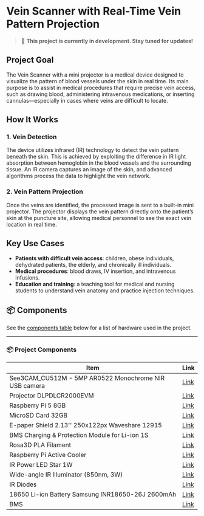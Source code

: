 # Vein Scanner with Real-Time Vein Pattern Projection

> 🚧 **This project is currently in development. Stay tuned for updates!**

## Project Goal

The Vein Scanner with a mini projector is a medical device designed to visualize the pattern of blood vessels under the skin in real time. Its main purpose is to assist in medical procedures that require precise vein access, such as drawing blood, administering intravenous medications, or inserting cannulas—especially in cases where veins are difficult to locate.

## How It Works

### 1. **Vein Detection**
The device utilizes infrared (IR) technology to detect the vein pattern beneath the skin. This is achieved by exploiting the difference in IR light absorption between hemoglobin in the blood vessels and the surrounding tissue. An IR camera captures an image of the skin, and advanced algorithms process the data to highlight the vein network.

### 2. **Vein Pattern Projection**
Once the veins are identified, the processed image is sent to a built-in mini projector. The projector displays the vein pattern directly onto the patient’s skin at the puncture site, allowing medical personnel to see the exact vein location in real time.

## Key Use Cases

- **Patients with difficult vein access**: children, obese individuals, dehydrated patients, the elderly, and chronically ill individuals.
- **Medical procedures**: blood draws, IV insertion, and intravenous infusions.
- **Education and training**: a teaching tool for medical and nursing students to understand vein anatomy and practice injection techniques.

## 📦 Components

See the [components table](#-project-components) below for a list of hardware used in the project.

---

### 📦 Project Components

| Item | Link |
|------|------|
| See3CAM_CU512M - 5MP AR0522 Monochrome NIR USB camera | [Link](https://www.e-consystems.com/usb-cameras/5mp-ar0522-monochrome-nir-camera.asp) |
| Projector DLPDLCR2000EVM | [Link](https://www.ti.com/tool/DLPDLCR2000EVM) |
| Raspberry Pi 5 8GB | [Link](https://botland.com.pl/moduly-i-zestawy-raspberry-pi-5/23905-raspberry-pi-5-8gb-5056561803326.html) |
| MicroSD Card 32GB | [Link](https://www.tme.eu/pl/details/sc1628/raspberry-pi-akcesoria/raspberry-pi/raspberry-pi-a2-class-sd-card-32gb/) |
| E-paper Shield 2.13'' 250x122px Waveshare 12915 | [Link](https://botland.com.pl/raspberry-pi-hat-klawiatury-i-wyswietlacze/9097-e-paper-shield-213-250x122px-nakladka-z-wyswietlaczem-dla-raspberry-pi-4b3b3b-v21-waveshare-12915-5903351245074.html) |
| BMS Charging & Protection Module for Li-ion 1S | [Link](https://allegro.pl/oferta/modul-bms-pcm-pcb-do-ladowania-i-ochrony-ogniw-li-ion-1s-3-7v-3a-do-18650-17269537820?fromVariant=17271741363) |
| Rosa3D PLA Filament | [Link](https://botland.com.pl/filamenty-pla/20205-filament-rosa3d-pla-starter-175mm-1kg-w-zestawie-z-wielorazowa-szpula-white-5907753131379.html) |
| Raspberry Pi Active Cooler | [Link](https://botland.com.pl/elementy-montazowe-raspberry-pi-5/23925-raspberry-pi-active-cooler-aktywne-chlodzenie-radiator-wentylator-do-raspberry-pi-5-5056561803357.html) |
| IR Power LED Star 1W | [Link](https://botland.com.pl/diody-led/2702-dioda-ir-power-led-star-1-w-podczerwona-850-nm-z-radiatorem-5904422373467.html) |
| Wide-angle IR Illuminator (850nm, 3W) | [Link](https://kamami.pl/diody-ir-podczerwone/560339-podswietlacz-ir-szerokokatny-2-szt-850nm-3w-5906623421572.html) |
| IR Diodes | [Link](https://botland.com.pl/diody-ir-podczerwone/279-nadajnik-ir-sfh4550-5mm-850nm-5904422300944.html) |
| 18650 Li-ion Battery Samsung INR18650-26J 2600mAh | [Link](https://botland.com.pl/akumulatory-li-ion/15216-ogniwo-18650-li-ion-samsung-inr18650-35e-3500mah-5904422343071.html) |
| BMS | [Link](https://elektroweb.pl/pl/bms/906-modul-bms-2s-8a-84v-ladowarka-li-ion.html) |
